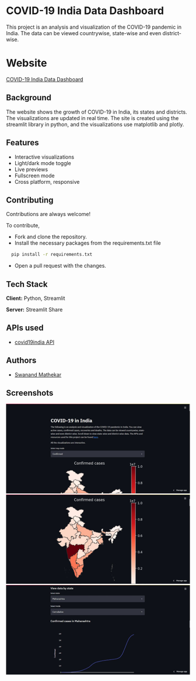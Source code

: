 
# COVID-19 India Data Dashboard

This project is an analysis and visualization of the COVID-19 pandemic in India. The data can be viewed countrywise, state-wise and even district-wise. 

# Website

[COVID-19 India Data Dashboard](https://share.streamlit.io/swanand01/covid-india-dashboard/main/app.py)

  
## Background

The website shows the growth of COVID-19 in India, its states and districts. 
The visualizations are updated in real time. 
The site is created using the streamlit library in python, and the visualizations use matplotlib and plotly.
  

  
## Features

- Interactive visualizations
- Light/dark mode toggle
- Live previews
- Fullscreen mode
- Cross platform, responsive

  
## Contributing

Contributions are always welcome!

To contribute, 
- Fork and clone the repository.
- Install the necessary packages from the requirements.txt file
  
```bash 
  pip install -r requirements.txt
```
- Open a pull request with the changes.
## Tech Stack

**Client:** Python, Streamlit

**Server:** Streamlit Share

  
## APIs used

 - [covid19india API](https://api.covid19india.org/)
 
  
## Authors

- [Swanand Mathekar](https://github.com/Swanand01)

  
## Screenshots

![App Screenshot](https://github.com/Swanand01/covid-india-dashboard/blob/main/screenshots/c1.JPG)
![App Screenshot](https://github.com/Swanand01/covid-india-dashboard/blob/main/screenshots/c2.JPG)
![App Screenshot](https://github.com/Swanand01/covid-india-dashboard/blob/main/screenshots/c3.JPG)

  
